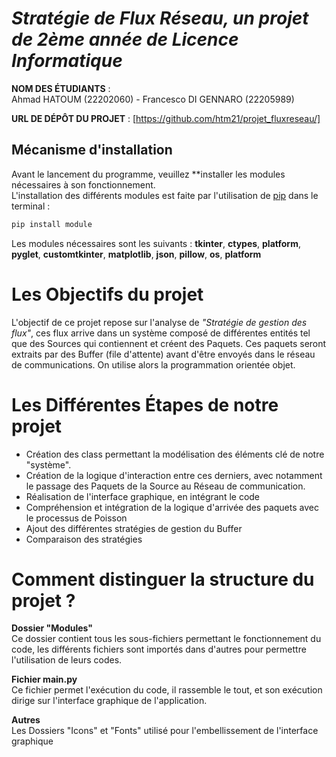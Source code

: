 # *Stratégie de Flux Réseau, un projet de 2ème année de Licence Informatique*
**NOM DES ÉTUDIANTS** : \
Ahmad HATOUM (22202060) - Francesco DI GENNARO (22205989)  



**URL DE DÉPÔT DU PROJET** : [https://github.com/htm21/projet_fluxreseau/]

## Mécanisme d'installation
Avant le lancement du programme, veuillez **installer les modules nécessaires à son fonctionnement.  
L'installation des différents modules est faite par l'utilisation de  [pip](https://pip.pypa.io/en/stable/)  dans le terminal :
```bash
pip install module
```
Les modules nécessaires sont les suivants : **tkinter**, **ctypes**, **platform**, **pyglet**, **customtkinter**, **matplotlib**, **json**, **pillow**, **os**, **platform**


# Les Objectifs du projet

L'objectif de ce projet repose sur l'analyse de *"Stratégie de gestion des flux"*, ces flux arrive dans un système composé de différentes entités tel que des Sources qui contiennent et créent des Paquets. Ces paquets seront extraits par des Buffer (file d'attente) avant d'être envoyés dans le réseau de communications. On utilise alors la programmation orientée objet.

# Les Différentes Étapes de notre projet

- Création des class permettant la modélisation des éléments clé de notre "système".
- Création de la logique d'interaction entre ces derniers, avec notamment le passage des Paquets de la Source au Réseau de communication.
- Réalisation de l'interface graphique, en intégrant le code
- Compréhension et intégration de la logique d'arrivée des paquets avec le processus de Poisson
- Ajout des différentes stratégies de gestion du Buffer
- Comparaison des stratégies


# Comment distinguer la structure du projet ?

**Dossier "Modules"**  
Ce dossier contient tous les sous-fichiers permettant le fonctionnement du code, les différents fichiers sont importés dans d'autres pour permettre l'utilisation de leurs codes.  

**Fichier main.py**  
Ce fichier permet l'exécution du code, il rassemble le tout, et son exécution dirige sur l'interface graphique de l'application.  

**Autres**  
Les Dossiers "Icons" et "Fonts" utilisé pour l'embellissement de l'interface graphique
